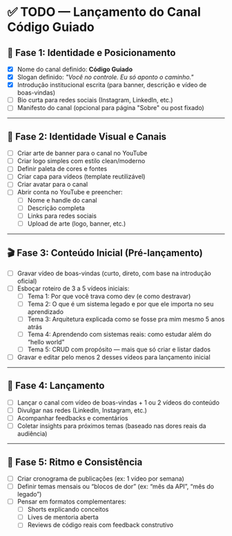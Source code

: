 # ✅ TODO — Lançamento do Canal **Código Guiado**

## 🧭 Fase 1: Identidade e Posicionamento
- [x] Nome do canal definido: **Código Guiado**
- [x] Slogan definido: *"Você no controle. Eu só aponto o caminho."*
- [x] Introdução institucional escrita (para banner, descrição e vídeo de boas-vindas)
- [ ] Bio curta para redes sociais (Instagram, LinkedIn, etc.)
- [ ] Manifesto do canal (opcional para página "Sobre" ou post fixado)

---

## 🎨 Fase 2: Identidade Visual e Canais
- [ ] Criar arte de banner para o canal no YouTube
- [ ] Criar logo simples com estilo clean/moderno
- [ ] Definir paleta de cores e fontes
- [ ] Criar capa para vídeos (template reutilizável)
- [ ] Criar avatar para o canal
- [ ] Abrir conta no YouTube e preencher:
  - [ ] Nome e handle do canal
  - [ ] Descrição completa
  - [ ] Links para redes sociais
  - [ ] Upload de arte (logo, banner, etc.)

---

## 🎬 Fase 3: Conteúdo Inicial (Pré-lançamento)
- [ ] Gravar vídeo de boas-vindas (curto, direto, com base na introdução oficial)
- [ ] Esboçar roteiro de 3 a 5 vídeos iniciais:
  - [ ] Tema 1: Por que você trava como dev (e como destravar)
  - [ ] Tema 2: O que é um sistema legado e por que ele importa no seu aprendizado
  - [ ] Tema 3: Arquitetura explicada como se fosse pra mim mesmo 5 anos atrás
  - [ ] Tema 4: Aprendendo com sistemas reais: como estudar além do “hello world”
  - [ ] Tema 5: CRUD com propósito — mais que só criar e listar dados
- [ ] Gravar e editar pelo menos 2 desses vídeos para lançamento inicial

---

## 🚀 Fase 4: Lançamento
- [ ] Lançar o canal com vídeo de boas-vindas + 1 ou 2 vídeos do conteúdo
- [ ] Divulgar nas redes (LinkedIn, Instagram, etc.)
- [ ] Acompanhar feedbacks e comentários
- [ ] Coletar insights para próximos temas (baseado nas dores reais da audiência)

---

## 🔁 Fase 5: Ritmo e Consistência
- [ ] Criar cronograma de publicações (ex: 1 vídeo por semana)
- [ ] Definir temas mensais ou “blocos de dor” (ex: “mês da API”, “mês do legado”)
- [ ] Pensar em formatos complementares:
  - [ ] Shorts explicando conceitos
  - [ ] Lives de mentoria aberta
  - [ ] Reviews de código reais com feedback construtivo
